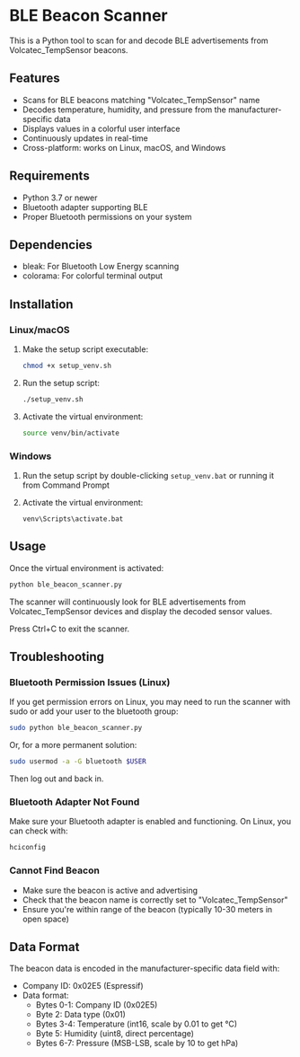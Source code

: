 # BLE Beacon Scanner

This is a Python tool to scan for and decode BLE advertisements from Volcatec_TempSensor beacons.

## Features

- Scans for BLE beacons matching "Volcatec_TempSensor" name
- Decodes temperature, humidity, and pressure from the manufacturer-specific data
- Displays values in a colorful user interface
- Continuously updates in real-time
- Cross-platform: works on Linux, macOS, and Windows

## Requirements

- Python 3.7 or newer
- Bluetooth adapter supporting BLE
- Proper Bluetooth permissions on your system

## Dependencies

- bleak: For Bluetooth Low Energy scanning
- colorama: For colorful terminal output

## Installation

### Linux/macOS

1. Make the setup script executable:
   ```bash
   chmod +x setup_venv.sh
   ```

2. Run the setup script:
   ```bash
   ./setup_venv.sh
   ```

3. Activate the virtual environment:
   ```bash
   source venv/bin/activate
   ```

### Windows

1. Run the setup script by double-clicking `setup_venv.bat` or running it from Command Prompt

2. Activate the virtual environment:
   ```
   venv\Scripts\activate.bat
   ```

## Usage

Once the virtual environment is activated:

```bash
python ble_beacon_scanner.py
```

The scanner will continuously look for BLE advertisements from Volcatec_TempSensor devices and display the decoded sensor values.

Press Ctrl+C to exit the scanner.

## Troubleshooting

### Bluetooth Permission Issues (Linux)

If you get permission errors on Linux, you may need to run the scanner with sudo or add your user to the bluetooth group:

```bash
sudo python ble_beacon_scanner.py
```

Or, for a more permanent solution:

```bash
sudo usermod -a -G bluetooth $USER
```

Then log out and back in.

### Bluetooth Adapter Not Found

Make sure your Bluetooth adapter is enabled and functioning. On Linux, you can check with:

```bash
hciconfig
```

### Cannot Find Beacon

- Make sure the beacon is active and advertising
- Check that the beacon name is correctly set to "Volcatec_TempSensor"
- Ensure you're within range of the beacon (typically 10-30 meters in open space)

## Data Format

The beacon data is encoded in the manufacturer-specific data field with:
- Company ID: 0x02E5 (Espressif)
- Data format:
  - Bytes 0-1: Company ID (0x02E5)
  - Byte 2: Data type (0x01)
  - Bytes 3-4: Temperature (int16, scale by 0.01 to get °C)
  - Byte 5: Humidity (uint8, direct percentage)
  - Bytes 6-7: Pressure (MSB-LSB, scale by 10 to get hPa) 